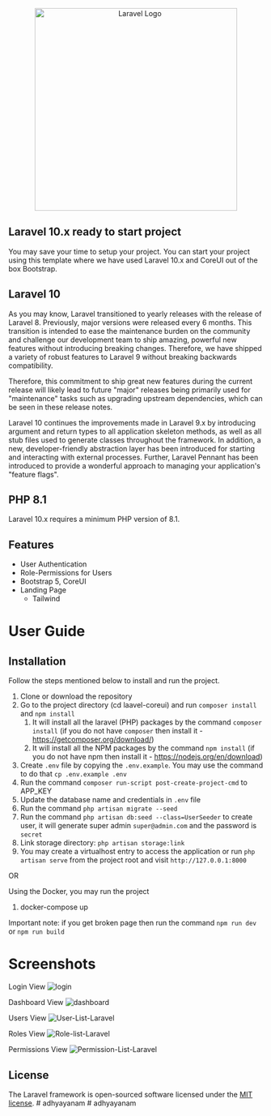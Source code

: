 <p align="center"><a href="https://laravel.com" target="_blank"><img src="https://raw.githubusercontent.com/laravel/art/master/logo-lockup/5%20SVG/2%20CMYK/1%20Full%20Color/laravel-logolockup-cmyk-red.svg" width="400" alt="Laravel Logo"></a></p>


## Laravel 10.x ready to start project

You may save your time to setup your project. You can start your project using this template where we have used Laravel 10.x and CoreUI out of the box Bootstrap.

## Laravel 10
As you may know, Laravel transitioned to yearly releases with the release of Laravel 8. Previously, major versions were released every 6 months. This transition is intended to ease the maintenance burden on the community and challenge our development team to ship amazing, powerful new features without introducing breaking changes. Therefore, we have shipped a variety of robust features to Laravel 9 without breaking backwards compatibility.

Therefore, this commitment to ship great new features during the current release will likely lead to future "major" releases being primarily used for "maintenance" tasks such as upgrading upstream dependencies, which can be seen in these release notes.

Laravel 10 continues the improvements made in Laravel 9.x by introducing argument and return types to all application skeleton methods, as well as all stub files used to generate classes throughout the framework. In addition, a new, developer-friendly abstraction layer has been introduced for starting and interacting with external processes. Further, Laravel Pennant has been introduced to provide a wonderful approach to managing your application's "feature flags".

## PHP 8.1
Laravel 10.x requires a minimum PHP version of 8.1.

## Features

* User Authentication
* Role-Permissions for Users
* Bootstrap 5, CoreUI
* Landing Page
  * Tailwind


# User Guide

## Installation

Follow the steps mentioned below to install and run the project.

1. Clone or download the repository
2. Go to the project directory (cd laavel-coreui) and run `composer install` and `npm install`
    1. It will install all the laravel (PHP) packages by the command `composer install` (if you do not have `composer` then install it - https://getcomposer.org/download/)
    2. It will install all the NPM packages by the command `npm install` (if you do not have npm then install it - https://nodejs.org/en/download)
3. Create `.env` file by copying the `.env.example`. You may use the command to do that `cp .env.example .env`
4. Run the command `composer run-script post-create-project-cmd` to APP_KEY
5. Update the database name and credentials in `.env` file
6. Run the command `php artisan migrate --seed`
7. Run the command `php artisan db:seed --class=UserSeeder` to create user, it will generate super admin `super@admin.com` and the password is `secret`
8. Link storage directory: `php artisan storage:link`
9. You may create a virtualhost entry to access the application or run `php artisan serve` from the project root and visit `http://127.0.0.1:8000`

OR

Using the Docker, you may run the project

1. docker-compose up

Important note: if you get broken page then run the command `npm run dev` or `npm run build`

# Screenshots
Login View
![login](https://github.com/bilaschandra/laravel-coreui/assets/5582015/5ca1d995-90be-4e02-b3ee-693fad45b588)

Dashboard View
![dashboard](https://github.com/bilaschandra/laravel-coreui/assets/5582015/9d233ac2-83e9-4668-8413-e6c150bc0b37)

Users View
![User-List-Laravel](https://github.com/bilaschandra/laravel-coreui/assets/5582015/a3088739-7771-4264-9378-9523dcbfae35)

Roles View
![Role-list-Laravel](https://github.com/bilaschandra/laravel-coreui/assets/5582015/2d1b52d2-63d0-40bd-b10a-5c07f2db169c)

Permissions View
![Permission-List-Laravel](https://github.com/bilaschandra/laravel-coreui/assets/5582015/a69a3a8a-956f-4fe2-8c53-0e642ba8099d)



## License

The Laravel framework is open-sourced software licensed under the [MIT license](https://opensource.org/licenses/MIT).
#   a d h y a y a n a m  
 #   a d h y a y a n a m  
 